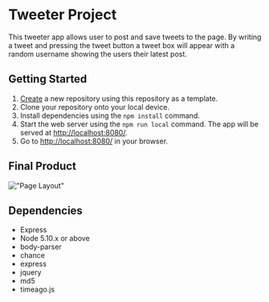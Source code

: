 # Tweeter Project
This tweeter app allows user to post and save tweets to the page. By writing a tweet and pressing the tweet button a tweet box will appear with a random username showing the users their latest post.


## Getting Started

1. [Create](https://docs.github.com/en/repositories/creating-and-managing-repositories/creating-a-repository-from-a-template) a new repository using this repository as a template.
2. Clone your repository onto your local device.
3. Install dependencies using the `npm install` command.
3. Start the web server using the `npm run local` command. The app will be served at <http://localhost:8080/>.
4. Go to <http://localhost:8080/> in your browser.
## Final Product
!["Page Layout"](https://giphy.com/gifs/zX77wsouVbcvKtazNW.gif)
## Dependencies

- Express
- Node 5.10.x or above
-  body-parser
- chance
- express
- jquery
- md5
- timeago.js
